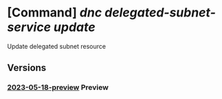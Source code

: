 # [Command] _dnc delegated-subnet-service update_

Update delegated subnet resource

## Versions

### [2023-05-18-preview](/Resources/mgmt-plane/L3N1YnNjcmlwdGlvbnMve30vcmVzb3VyY2Vncm91cHMve30vcHJvdmlkZXJzL21pY3Jvc29mdC5kZWxlZ2F0ZWRuZXR3b3JrL2RlbGVnYXRlZHN1Ym5ldHMve30=/2023-05-18-preview.xml) **Preview**

<!-- mgmt-plane /subscriptions/{}/resourcegroups/{}/providers/microsoft.delegatednetwork/delegatedsubnets/{} 2023-05-18-preview -->
